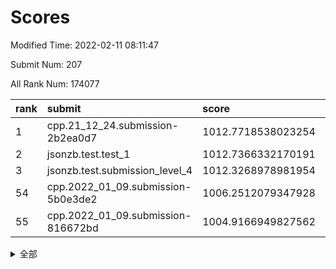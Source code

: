 # Scores

Modified Time: 2022-02-11 08:11:47

Submit Num: 207

All Rank Num: 174077

| rank |               submit               |       score        |       sigma        | pk_num |
| :--- | :--------------------------------- | :----------------- | :----------------- | :----- |
| 1    | cpp.21_12_24.submission-2b2ea0d7   | 1012.7718538023254 | 0.7730724662395996 | 3361   |
| 2    | jsonzb.test.test_1                 | 1012.7366332170191 | 0.8319387255955438 | 3369   |
| 3    | jsonzb.test.submission_level_4     | 1012.3268978981954 | 0.7780821743285984 | 3368   |
| 54   | cpp.2022_01_09.submission-5b0e3de2 | 1006.2512079347928 | 0.7145293114926551 | 3364   |
| 55   | cpp.2022_01_09.submission-816672bd | 1004.9166949827562 | 0.717866507361543  | 3360   |


<details>
<summary>全部</summary>

| rank |                 submit                 |       score        |       sigma        | pk_num |
| :--- | :------------------------------------- | :----------------- | :----------------- | :----- |
| 1    | cpp.21_12_24.submission-2b2ea0d7       | 1012.7718538023254 | 0.7730724662395996 | 3361   |
| 2    | jsonzb.test.test_1                     | 1012.7366332170191 | 0.8319387255955438 | 3369   |
| 3    | jsonzb.test.submission_level_4         | 1012.3268978981954 | 0.7780821743285984 | 3368   |
| 4    | gobigger.level_3.submission_level_3_10 | 1011.3467884437773 | 0.7810423492624385 | 3364   |
| 5    | gobigger.level_3.submission_level_3_5  | 1011.2436588498665 | 0.7604852672509791 | 3361   |
| 6    | gobigger.level_3.submission_level_3_45 | 1010.9377738518707 | 0.7930616029889033 | 3362   |
| 7    | gobigger.level_3.submission_level_3_46 | 1010.8319649272775 | 0.766825801623647  | 3365   |
| 8    | gobigger.level_3.submission_level_3_28 | 1010.7896370596704 | 0.7843095285700507 | 3367   |
| 9    | gobigger.level_3.submission_level_3_42 | 1010.6894277784405 | 0.7669540745831861 | 3365   |
| 10   | gobigger.level_3.submission_level_3_9  | 1010.6887935945416 | 0.7557276004691995 | 3366   |
| 11   | gobigger.level_3.submission_level_3_48 | 1010.6857666239242 | 0.753673320482744  | 3364   |
| 12   | gobigger.level_3.submission_level_3_1  | 1010.6673109398841 | 0.7741867512178425 | 3363   |
| 13   | gobigger.level_3.submission_level_3_29 | 1010.6522172638258 | 0.7475101335971331 | 3361   |
| 14   | gobigger.level_3.submission_level_3_16 | 1010.5991432990827 | 0.7614837340834607 | 3363   |
| 15   | gobigger.level_3.submission_level_3_36 | 1010.5765656068476 | 0.7431078321997019 | 3361   |
| 16   | gobigger.level_3.submission_level_3_19 | 1010.5418001276362 | 0.7637358506530234 | 3365   |
| 17   | gobigger.level_3.submission_level_3_22 | 1010.4912726588724 | 0.7523027672997997 | 3361   |
| 18   | gobigger.level_3.submission_level_3_13 | 1010.4731019817065 | 0.7552819571688458 | 3361   |
| 19   | gobigger.level_3.submission_level_3_43 | 1010.4611867567716 | 0.770298662057718  | 3364   |
| 20   | gobigger.level_3.submission_level_3_23 | 1010.4470896036219 | 0.7758650119843763 | 3364   |
| 21   | gobigger.level_3.submission_level_3_34 | 1010.4138437323128 | 0.7553163992715994 | 3363   |
| 22   | gobigger.level_3.submission_level_3_40 | 1010.2744936384369 | 0.7533532714502031 | 3366   |
| 23   | gobigger.level_3.submission_level_3_8  | 1010.2562306214887 | 0.7575454391738418 | 3362   |
| 24   | gobigger.level_3.submission_level_3_32 | 1010.201358645262  | 0.7676054578543806 | 3365   |
| 25   | gobigger.level_3.submission_level_3_17 | 1010.1882123563076 | 0.7638652204289001 | 3363   |
| 26   | gobigger.level_3.submission_level_3_41 | 1010.165839487629  | 0.7550445626388935 | 3366   |
| 27   | gobigger.level_3.submission_level_3_20 | 1010.129000496386  | 0.7731030630556409 | 3365   |
| 28   | gobigger.level_3.submission_level_3_2  | 1010.1065388513805 | 0.7778946954693835 | 3363   |
| 29   | gobigger.level_3.submission_level_3_39 | 1010.0730406393967 | 0.7536127684171815 | 3365   |
| 30   | gobigger.level_3.submission_level_3_15 | 1009.9997504758113 | 0.7741881352272203 | 3368   |
| 31   | gobigger.level_3.submission_level_3_3  | 1009.9472813739078 | 0.7395654521323248 | 3364   |
| 32   | gobigger.level_3.submission_level_3_7  | 1009.934372345333  | 0.7719983820314069 | 3367   |
| 33   | gobigger.level_3.submission_level_3_38 | 1009.9138012184742 | 0.7568086139561842 | 3363   |
| 34   | gobigger.level_3.submission_level_3_37 | 1009.9041383159989 | 0.7402280748925859 | 3362   |
| 35   | gobigger.level_3.submission_level_3_25 | 1009.9036697030128 | 0.7612897353541918 | 3364   |
| 36   | gobigger.level_3.submission_level_3_12 | 1009.8921298528968 | 0.745645335847523  | 3359   |
| 37   | gobigger.level_3.submission_level_3_18 | 1009.8892722696824 | 0.7674256848330908 | 3362   |
| 38   | gobigger.level_3.submission_level_3_6  | 1009.8260501828736 | 0.7617853161618964 | 3365   |
| 39   | gobigger.level_3.submission_level_3_31 | 1009.6933225964366 | 0.7491892538785472 | 3365   |
| 40   | gobigger.level_3.submission_level_3_47 | 1009.6412708968912 | 0.7581447475979621 | 3362   |
| 41   | gobigger.level_3.submission_level_3_14 | 1009.6325897964851 | 0.7527033911910148 | 3360   |
| 42   | gobigger.level_3.submission_level_3_27 | 1009.6275995240978 | 0.7557687491574542 | 3361   |
| 43   | gobigger.level_3.submission_level_3_44 | 1009.5647882096324 | 0.7520653804687751 | 3360   |
| 44   | gobigger.level_3.submission_level_3_24 | 1009.4512932957468 | 0.7597129742553929 | 3366   |
| 45   | gobigger.level_3.submission_level_3_26 | 1009.3725029594937 | 0.7527090711657036 | 3362   |
| 46   | gobigger.level_3.submission_level_3_11 | 1009.353130292041  | 0.7431229554745138 | 3368   |
| 47   | gobigger.level_3.submission_level_3_49 | 1009.2781478089539 | 0.7345002924483087 | 3363   |
| 48   | gobigger.level_3.submission_level_3_4  | 1009.1843687211563 | 0.7721397034982218 | 3360   |
| 49   | gobigger.level_3.submission_level_3_0  | 1009.1558176924237 | 0.7497908601503978 | 3359   |
| 50   | gobigger.level_3.submission_level_3_21 | 1009.1346923763211 | 0.7593209427871499 | 3363   |
| 51   | gobigger.level_3.submission_level_3_35 | 1008.9696037832568 | 0.7453207781982065 | 3363   |
| 52   | gobigger.level_3.submission_level_3_30 | 1008.9447069896202 | 0.7457924523744084 | 3366   |
| 53   | gobigger.level_3.submission_level_3_33 | 1008.5618026095519 | 0.7509459231570048 | 3358   |
| 54   | cpp.2022_01_09.submission-5b0e3de2     | 1006.2512079347928 | 0.7145293114926551 | 3364   |
| 55   | cpp.2022_01_09.submission-816672bd     | 1004.9166949827562 | 0.717866507361543  | 3360   |
| 56   | gobigger.level_1.submission_level_1_10 | 1004.8006381782145 | 0.7224573039178116 | 3366   |
| 57   | gobigger.level_1.submission_level_1_47 | 1004.6314452866072 | 0.7229200888562215 | 3358   |
| 58   | gobigger.level_1.submission_level_1_20 | 1004.580195505227  | 0.7267203978019908 | 3368   |
| 59   | gobigger.level_1.submission_level_1_15 | 1004.5247686692975 | 0.7041192589189975 | 3364   |
| 60   | gobigger.level_1.submission_level_1_21 | 1004.2861338839401 | 0.7210029114202401 | 3361   |
| 61   | gobigger.level_1.submission_level_1_26 | 1004.2593957513392 | 0.7260875110363144 | 3364   |
| 62   | gobigger.level_1.submission_level_1_36 | 1004.2514724332622 | 0.7087589830275847 | 3361   |
| 63   | gobigger.level_1.submission_level_1_2  | 1004.059055489198  | 0.7049982242911692 | 3360   |
| 64   | gobigger.level_1.submission_level_1_23 | 1003.8540238397864 | 0.7025370013973197 | 3366   |
| 65   | gobigger.level_1.submission_level_1_39 | 1003.763074555502  | 0.7234085188201302 | 3364   |
| 66   | gobigger.level_1.submission_level_1_5  | 1003.7220259633687 | 0.7205306723182711 | 3366   |
| 67   | gobigger.level_1.submission_level_1_27 | 1003.6933744826034 | 0.725441092270919  | 3366   |
| 68   | gobigger.level_1.submission_level_1_1  | 1003.6466761685788 | 0.7132678590741578 | 3362   |
| 69   | gobigger.level_1.submission_level_1_6  | 1003.6417801717082 | 0.7197284211971332 | 3362   |
| 70   | gobigger.level_1.submission_level_1_14 | 1003.4744690190344 | 0.7165055772265556 | 3365   |
| 71   | gobigger.level_1.submission_level_1_42 | 1003.4378058938721 | 0.713471838349395  | 3365   |
| 72   | gobigger.level_1.submission_level_1_34 | 1003.4040295378691 | 0.711254945433047  | 3365   |
| 73   | gobigger.level_1.submission_level_1_41 | 1003.3631022995281 | 0.7115176035960056 | 3362   |
| 74   | gobigger.level_1.submission_level_1_33 | 1003.3434600598167 | 0.7121538942792206 | 3364   |
| 75   | gobigger.level_1.submission_level_1_48 | 1003.3163568981056 | 0.7219921328096093 | 3361   |
| 76   | gobigger.level_1.submission_level_1_0  | 1003.314209252543  | 0.7168303188222851 | 3359   |
| 77   | gobigger.level_1.submission_level_1_3  | 1003.3125418700571 | 0.7123941628199749 | 3365   |
| 78   | gobigger.level_1.submission_level_1_38 | 1003.2881140847793 | 0.7245956509894353 | 3365   |
| 79   | gobigger.level_1.submission_level_1_32 | 1003.2526899492678 | 0.7215218920076392 | 3367   |
| 80   | gobigger.level_1.submission_level_1_40 | 1003.2281995090823 | 0.7149470538475085 | 3362   |
| 81   | gobigger.level_1.submission_level_1_46 | 1003.1987228852325 | 0.7160750355407188 | 3367   |
| 82   | gobigger.level_1.submission_level_1_30 | 1003.1759859716274 | 0.7221796003328961 | 3369   |
| 83   | gobigger.level_1.submission_level_1_29 | 1003.1599109879808 | 0.7253577358222333 | 3367   |
| 84   | gobigger.level_1.submission_level_1_35 | 1003.1476549168776 | 0.7272286980170692 | 3362   |
| 85   | gobigger.level_1.submission_level_1_22 | 1003.0274846313253 | 0.7219774855271065 | 3357   |
| 86   | gobigger.level_1.submission_level_1_24 | 1003.0208992689803 | 0.7089495856492846 | 3363   |
| 87   | gobigger.level_1.submission_level_1_31 | 1003.0112146073341 | 0.7062679270920719 | 3365   |
| 88   | gobigger.level_1.submission_level_1_16 | 1002.9859911487391 | 0.7034733370602986 | 3366   |
| 89   | gobigger.level_1.submission_level_1_44 | 1002.9737659861862 | 0.7191720547760342 | 3369   |
| 90   | gobigger.level_1.submission_level_1_25 | 1002.9164353510191 | 0.7153998975552252 | 3368   |
| 91   | gobigger.level_1.submission_level_1_17 | 1002.9024652837542 | 0.6990226092496423 | 3364   |
| 92   | gobigger.level_1.submission_level_1_43 | 1002.8679501646099 | 0.7275521991419412 | 3363   |
| 93   | gobigger.level_1.submission_level_1_37 | 1002.8513243847224 | 0.7105450618368299 | 3359   |
| 94   | gobigger.level_1.submission_level_1_12 | 1002.8027789923077 | 0.7216743673556885 | 3365   |
| 95   | gobigger.level_1.submission_level_1_45 | 1002.8009745868458 | 0.7170678563274897 | 3360   |
| 96   | gobigger.level_1.submission_level_1_11 | 1002.7690230593211 | 0.7110509400350155 | 3366   |
| 97   | gobigger.level_1.submission_level_1_4  | 1002.7133599766931 | 0.7167819751264075 | 3365   |
| 98   | gobigger.level_1.submission_level_1_9  | 1002.6897153079769 | 0.7251689197410662 | 3362   |
| 99   | gobigger.level_1.submission_level_1_49 | 1002.4470941021738 | 0.7048285705672178 | 3365   |
| 100  | gobigger.level_1.submission_level_1_13 | 1002.3486254518746 | 0.7101543406330592 | 3361   |
| 101  | gobigger.level_1.submission_level_1_8  | 1002.3156208617738 | 0.7174611619074454 | 3363   |
| 102  | gobigger.level_1.submission_level_1_19 | 1002.1438585338096 | 0.7088940671858778 | 3362   |
| 103  | gobigger.level_1.submission_level_1_28 | 1002.1199009229034 | 0.7161512841381986 | 3367   |
| 104  | gobigger.level_1.submission_level_1_7  | 1001.859011797659  | 0.7124428934957074 | 3369   |
| 105  | gobigger.level_1.submission_level_1_18 | 1001.6253324048283 | 0.7158774084272964 | 3361   |
| 106  | gobigger.random.submission_random_7    | 997.2478340465968  | 0.715558006630551  | 3366   |
| 107  | gobigger.random.submission_random_24   | 996.9275053752389  | 0.7082504909060018 | 3363   |
| 108  | gobigger.random.submission_random_23   | 996.7604224189989  | 0.7114917498115683 | 3360   |
| 109  | gobigger.random.submission_random_29   | 996.7381786115894  | 0.6976161999035024 | 3363   |
| 110  | gobigger.random.submission_random_6    | 996.7266330543735  | 0.7124146613248865 | 3363   |
| 111  | gobigger.random.submission_random_40   | 996.7113813328515  | 0.7123018862206797 | 3359   |
| 112  | gobigger.random.submission_random_26   | 996.6571741655683  | 0.7018215815637369 | 3362   |
| 113  | gobigger.random.submission_random_18   | 996.6429125331808  | 0.7218250004669906 | 3368   |
| 114  | gobigger.random.submission_random_16   | 996.544057321599   | 0.7169787731586877 | 3365   |
| 115  | gobigger.random.submission_random_32   | 996.5044049026637  | 0.7072600440931959 | 3365   |
| 116  | gobigger.random.submission_random_36   | 996.4792997264117  | 0.7161717838119458 | 3367   |
| 117  | gobigger.random.submission_random_31   | 996.4678925161858  | 0.7181284151817101 | 3364   |
| 118  | gobigger.random.submission_random_39   | 996.4098578823647  | 0.7073566546508028 | 3368   |
| 119  | gobigger.random.submission_random_2    | 996.3993768181692  | 0.7177896153670439 | 3358   |
| 120  | gobigger.random.submission_random_30   | 996.3672771366611  | 0.7173018535478407 | 3362   |
| 121  | gobigger.random.submission_random_8    | 996.3253256710738  | 0.7201392926464041 | 3364   |
| 122  | gobigger.random.submission_random_43   | 996.3152525381261  | 0.7072949469401802 | 3367   |
| 123  | gobigger.random.submission_random_21   | 996.2983231651467  | 0.7105815937763658 | 3363   |
| 124  | gobigger.random.submission_random_14   | 996.2393618730897  | 0.7236800787871293 | 3367   |
| 125  | gobigger.random.submission_random_38   | 996.1645229014042  | 0.709952918305678  | 3366   |
| 126  | gobigger.random.submission_random_3    | 996.1470093804215  | 0.7076437336957155 | 3359   |
| 127  | gobigger.random.submission_random_10   | 996.1455555983902  | 0.7102679521680695 | 3369   |
| 128  | gobigger.random.submission_random_12   | 996.1396310422813  | 0.7018830023978837 | 3365   |
| 129  | gobigger.random.submission_random_27   | 996.0829818554005  | 0.7063539951481063 | 3367   |
| 130  | gobigger.random.submission_random_45   | 996.0600819368327  | 0.7019823482837182 | 3364   |
| 131  | gobigger.random.submission_random_9    | 995.9722465220683  | 0.7167891439222238 | 3366   |
| 132  | gobigger.random.submission_random_25   | 995.9386873894883  | 0.701476954120143  | 3362   |
| 133  | gobigger.random.submission_random_34   | 995.8389052728066  | 0.7028566960458035 | 3367   |
| 134  | gobigger.random.submission_random_0    | 995.8202292184013  | 0.7081321880575013 | 3366   |
| 135  | gobigger.random.submission_random_46   | 995.7194906125208  | 0.7008062347634404 | 3363   |
| 136  | gobigger.random.submission_random_42   | 995.6548028811706  | 0.7117876352424682 | 3365   |
| 137  | gobigger.random.submission_random_17   | 995.6469262362444  | 0.7030535812663161 | 3368   |
| 138  | gobigger.random.submission_random_19   | 995.6409258116039  | 0.7041630153606894 | 3364   |
| 139  | gobigger.random.submission_random_33   | 995.6000723691566  | 0.7104458046407639 | 3364   |
| 140  | gobigger.random.submission_random_28   | 995.5240917776073  | 0.707327608486729  | 3366   |
| 141  | gobigger.random.submission_random_1    | 995.504105633068   | 0.7165501545970593 | 3364   |
| 142  | gobigger.random.submission_random_48   | 995.4893653584658  | 0.7249765509588612 | 3368   |
| 143  | gobigger.random.submission_random_5    | 995.4460797825725  | 0.7136983989713459 | 3360   |
| 144  | gobigger.random.submission_random_22   | 995.4335895808972  | 0.7115104804166986 | 3366   |
| 145  | gobigger.random.submission_random_49   | 995.3980180496471  | 0.7179076298283725 | 3367   |
| 146  | gobigger.random.submission_random_4    | 995.3962628960561  | 0.7165448196303107 | 3365   |
| 147  | gobigger.random.submission_random_44   | 995.3923759527485  | 0.7147522644781579 | 3361   |
| 148  | gobigger.random.submission_random_41   | 995.3870539639372  | 0.710617844485045  | 3361   |
| 149  | gobigger.random.submission_random_13   | 995.2762931255271  | 0.7014320403497025 | 3362   |
| 150  | gobigger.random.submission_random_37   | 995.2427016855163  | 0.7164452754257586 | 3362   |
| 151  | gobigger.random.submission_random_35   | 995.0996111243379  | 0.7150199366052415 | 3368   |
| 152  | gobigger.random.submission_random_20   | 995.0691301396372  | 0.7159246445399093 | 3363   |
| 153  | gobigger.random.submission_random_15   | 994.9310678469761  | 0.7016623341564806 | 3359   |
| 154  | gobigger.random.submission_random_11   | 994.8061901835957  | 0.715473818684459  | 3365   |
| 155  | gobigger.random.submission_random_47   | 994.7297477399471  | 0.7113125707229971 | 3366   |
| 156  | gobigger.level_2.submission_level_2_21 | 993.3022086213437  | 0.7313568886771576 | 3363   |
| 157  | gobigger.level_2.submission_level_2_22 | 993.2045288172394  | 0.730726625106355  | 3369   |
| 158  | gobigger.level_2.submission_level_2_20 | 993.1426351812444  | 0.7230335327019555 | 3362   |
| 159  | gobigger.level_2.submission_level_2_25 | 992.9807557554925  | 0.7714801221524946 | 3368   |
| 160  | gobigger.level_2.submission_level_2_43 | 992.9274286754371  | 0.7332782646417411 | 3361   |
| 161  | gobigger.level_2.submission_level_2_2  | 992.9058255592676  | 0.7492717316316445 | 3363   |
| 162  | gobigger.level_2.submission_level_2_31 | 992.8999836541034  | 0.7328326347240205 | 3363   |
| 163  | gobigger.level_2.submission_level_2_10 | 992.8348155185263  | 0.7475590400116818 | 3369   |
| 164  | gobigger.level_2.submission_level_2_27 | 992.7243819503998  | 0.7453391730175579 | 3358   |
| 165  | gobigger.level_2.submission_level_2_24 | 992.6330485901682  | 0.7440925415249877 | 3367   |
| 166  | gobigger.level_2.submission_level_2_0  | 992.6263755065881  | 0.7442078574142862 | 3362   |
| 167  | gobigger.level_2.submission_level_2_48 | 992.5468953515672  | 0.7326128490551382 | 3364   |
| 168  | gobigger.level_2.submission_level_2_35 | 992.5413753576464  | 0.7338219408528408 | 3364   |
| 169  | gobigger.level_2.submission_level_2_30 | 992.4230058924368  | 0.7485875995672179 | 3366   |
| 170  | gobigger.level_2.submission_level_2_18 | 992.3749653812487  | 0.7420811209072151 | 3361   |
| 171  | gobigger.level_2.submission_level_2_14 | 992.3534848552091  | 0.7365389834566985 | 3364   |
| 172  | gobigger.level_2.submission_level_2_49 | 992.3122938364365  | 0.730650572102264  | 3367   |
| 173  | gobigger.level_2.submission_level_2_8  | 992.3111073391702  | 0.7417961359153985 | 3358   |
| 174  | gobigger.level_2.submission_level_2_6  | 992.2944052093434  | 0.7369758112349353 | 3360   |
| 175  | gobigger.level_2.submission_level_2_13 | 992.2765410850236  | 0.7267412464676041 | 3366   |
| 176  | gobigger.level_2.submission_level_2_17 | 992.213039132803   | 0.7468542013078256 | 3364   |
| 177  | gobigger.level_2.submission_level_2_9  | 992.1957190948457  | 0.7331615924478535 | 3362   |
| 178  | gobigger.level_2.submission_level_2_42 | 992.08213497321    | 0.760826757612837  | 3364   |
| 179  | gobigger.level_2.submission_level_2_15 | 992.0472822358284  | 0.7527894169280043 | 3360   |
| 180  | gobigger.level_2.submission_level_2_37 | 991.8758765109155  | 0.7516857289174526 | 3363   |
| 181  | gobigger.level_2.submission_level_2_39 | 991.7718656025235  | 0.7503131740231054 | 3363   |
| 182  | gobigger.level_2.submission_level_2_11 | 991.7068737021525  | 0.743745107774297  | 3363   |
| 183  | gobigger.level_2.submission_level_2_1  | 991.7045067783249  | 0.7465113460538206 | 3362   |
| 184  | gobigger.level_2.submission_level_2_47 | 991.6951401552628  | 0.7402560544282525 | 3370   |
| 185  | gobigger.level_2.submission_level_2_32 | 991.5820062054769  | 0.7546321578932399 | 3360   |
| 186  | gobigger.level_2.submission_level_2_12 | 991.5622343691799  | 0.7419793288778802 | 3363   |
| 187  | gobigger.level_2.submission_level_2_19 | 991.5338191785971  | 0.7747639340550295 | 3368   |
| 188  | gobigger.level_2.submission_level_2_44 | 991.5113482440481  | 0.767180279484717  | 3365   |
| 189  | gobigger.level_2.submission_level_2_4  | 991.5062253674918  | 0.7418624238013021 | 3363   |
| 190  | gobigger.level_2.submission_level_2_23 | 991.4720724436548  | 0.74945606672836   | 3367   |
| 191  | gobigger.level_2.submission_level_2_45 | 991.4560552364893  | 0.7469112377292513 | 3365   |
| 192  | gobigger.level_2.submission_level_2_36 | 991.4492696281906  | 0.7439583458780777 | 3362   |
| 193  | gobigger.level_2.submission_level_2_40 | 991.4233186036273  | 0.7560664166673591 | 3365   |
| 194  | gobigger.level_2.submission_level_2_5  | 991.4039697261924  | 0.7548944058285001 | 3362   |
| 195  | gobigger.level_2.submission_level_2_46 | 991.3262156383516  | 0.7413362215098899 | 3363   |
| 196  | gobigger.level_2.submission_level_2_33 | 991.1832968385241  | 0.7754660256875855 | 3361   |
| 197  | gobigger.level_2.submission_level_2_41 | 991.1725792234504  | 0.7578709508284805 | 3363   |
| 198  | gobigger.level_2.submission_level_2_38 | 991.0868336863999  | 0.7441708129964532 | 3366   |
| 199  | gobigger.level_2.submission_level_2_29 | 991.0310355024558  | 0.7438210435876527 | 3365   |
| 200  | gobigger.level_2.submission_level_2_7  | 991.0159567383315  | 0.7538481674692272 | 3361   |
| 201  | gobigger.level_2.submission_level_2_34 | 990.8100648752138  | 0.7682405613758561 | 3368   |
| 202  | gobigger.level_2.submission_level_2_26 | 990.8044762755407  | 0.7517009276162447 | 3364   |
| 203  | gobigger.level_2.submission_level_2_28 | 990.6940512768477  | 0.7664637503805769 | 3369   |
| 204  | gobigger.level_2.submission_level_2_3  | 990.2096975017325  | 0.7546825982168313 | 3360   |
| 205  | gobigger.level_2.submission_level_2_16 | 989.6919895023714  | 0.7677617292126312 | 3363   |
| 206  | gobigger.none.submission_none_0        | 978.1459909812233  | 1.2425678316263067 | 3363   |
| 207  | gobigger.none.submission_none_1        | 977.868548768839   | 1.2445355199802608 | 3367   |

</details>